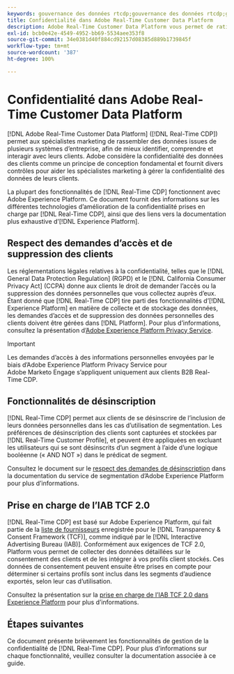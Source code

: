 ```yaml
---
keywords: gouvernance des données rtcdp;gouvernance des données rtcdp;gouvernance des données et profil client en temps réel;rtcdp et confidentialité;rtcdp et confidentialité
title: Confidentialité dans Adobe Real-Time Customer Data Platform
description: Adobe Real-Time Customer Data Platform vous permet de rationaliser le processus de mise en conformité de vos opérations de données avec les règles de confidentialité.
exl-id: bcb0e42e-4549-4952-bb69-5534aee353f8
source-git-commit: 34e0381d40f884cd92157d08385d889b1739845f
workflow-type: tm+mt
source-wordcount: '387'
ht-degree: 100%

---
```


# Confidentialité dans Adobe Real-Time Customer Data Platform

[!DNL Adobe Real-Time Customer Data Platform] ([!DNL Real-Time CDP]) permet aux spécialistes marketing de rassembler des données issues de plusieurs systèmes d’entreprise, afin de mieux identifier, comprendre et interagir avec leurs clients. Adobe considère la confidentialité des données des clients comme un principe de conception fondamental et fournit divers contrôles pour aider les spécialistes marketing à gérer la confidentialité des données de leurs clients.

La plupart des fonctionnalités de [!DNL Real-Time CDP] fonctionnent avec Adobe Experience Platform. Ce document fournit des informations sur les différentes technologies d’amélioration de la confidentialité prises en charge par [!DNL Real-Time CDP], ainsi que des liens vers la documentation plus exhaustive d’[!DNL Experience Platform].

## Respect des demandes d’accès et de suppression des clients

Les réglementations légales relatives à la confidentialité, telles que le [!DNL General Data Protection Regulation] (RGPD) et le [!DNL California Consumer Privacy Act] (CCPA) donne aux clients le droit de demander l’accès ou la suppression des données personnelles que vous collectez auprès d’eux. Étant donné que [!DNL Real-Time CDP] tire parti des fonctionnalités d’[!DNL Experience Platform] en matière de collecte et de stockage des données, les demandes d’accès et de suppression des données personnelles des clients doivent être gérées dans [!DNL Platform]. Pour plus d’informations, consultez la présentation d’[Adobe Experience Platform Privacy Service](../../privacy-service/home.md).

>[!IMPORTANT]
>
> Les demandes d’accès à des informations personnelles envoyées par le biais d’Adobe Experience Platform Privacy Service pour Adobe Marketo Engage s’appliquent uniquement aux clients B2B Real-Time CDP.

## Fonctionnalités de désinscription

[!DNL Real-Time CDP] permet aux clients de se désinscrire de l’inclusion de leurs données personnelles dans les cas d’utilisation de segmentation. Les préférences de désinscription des clients sont capturées et stockées par [!DNL Real-Time Customer Profile], et peuvent être appliquées en excluant les utilisateurs qui se sont désinscrits d’un segment à l’aide d’une logique booléenne (« AND NOT ») dans le prédicat de segment.

Consultez le document sur le [respect des demandes de désinscription](../../segmentation/consents.md) dans la documentation du service de segmentation d’Adobe Experience Platform pour plus d’informations.

## Prise en charge de l’IAB TCF 2.0

[!DNL Real-Time CDP] est basé sur Adobe Experience Platform, qui fait partie de la [liste de fournisseurs](https://iabeurope.eu/vendor-list-tcf-v2-0/) enregistrée pour le [!DNL Transparency & Consent Framework (TCF)], comme indiqué par le [!DNL Interactive Advertising Bureau (IAB)]. Conformément aux exigences de TCF 2.0, Platform vous permet de collecter des données détaillées sur le consentement des clients et de les intégrer à vos profils client stockés. Ces données de consentement peuvent ensuite être prises en compte pour déterminer si certains profils sont inclus dans les segments d’audience exportés, selon leur cas d’utilisation.

Consultez la présentation sur la [prise en charge de l’IAB TCF 2.0 dans Experience Platform](../../landing/governance-privacy-security/consent/iab/overview.md) pour plus d’informations.

## Étapes suivantes

Ce document présente brièvement les fonctionnalités de gestion de la confidentialité de [!DNL Real-Time CDP]. Pour plus d’informations sur chaque fonctionnalité, veuillez consulter la documentation associée à ce guide.
